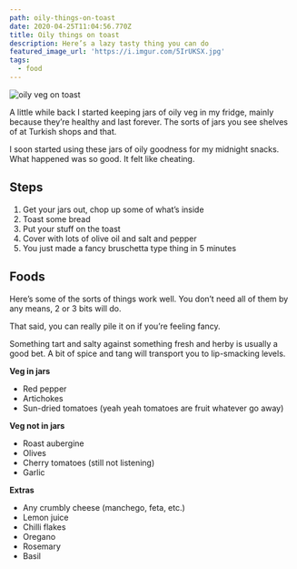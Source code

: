 ```yaml
---
path: oily-things-on-toast
date: 2020-04-25T11:04:56.770Z
title: Oily things on toast
description: Here’s a lazy tasty thing you can do
featured_image_url: 'https://i.imgur.com/5IrUKSX.jpg'
tags:
  - food
---
```

![oily veg on toast](/assets/00000img_00000_burst20200425113232068_cover.jpg)

A little while back I started keeping jars of oily veg in my fridge, mainly because they’re healthy and last forever. The sorts of jars you see shelves of at Turkish shops and that.

I soon started using these jars of oily goodness for my midnight snacks. What happened was so good. It felt like cheating. 

## **Steps**

1. Get your jars out, chop up some of what’s inside
2. Toast some bread
3. Put your stuff on the toast
4. Cover with lots of olive oil and salt and pepper 
5. You just made a fancy bruschetta type thing in 5 minutes

## **Foods**

Here’s some of the sorts of things work well. You don’t need all of them by any means, 2 or 3 bits will do. 

That said, you can really pile it on if you’re feeling fancy.

Something tart and salty against something fresh and herby is usually a good bet. A bit of spice and tang will transport you to lip-smacking levels.

**Veg in jars**

* Red pepper
* Artichokes
* Sun-dried tomatoes (yeah yeah tomatoes are fruit whatever go away)

**Veg not in jars**

* Roast aubergine
* Olives
* Cherry tomatoes (still not listening)
* Garlic

**Extras**

* Any crumbly cheese (manchego, feta, etc.)
* Lemon juice
* Chilli flakes
* Oregano
* Rosemary
* Basil
